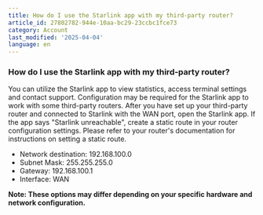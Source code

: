 ```yaml
---
title: How do I use the Starlink app with my third-party router?
article_id: 27802782-944e-10aa-bc29-23ccbc1fce73
category: Account
last_modified: '2025-04-04'
language: en
---
```


### How do I use the Starlink app with my third-party router?
You can utilize the Starlink app to view statistics, access terminal settings and contact support. Configuration may be required for the Starlink app to work with some third-party routers.
After you have set up your third-party router and connected to Starlink with the WAN port, open the Starlink app. If the app says "Starlink unreachable", create a static route in your router configuration settings.
Please refer to your router's documentation for instructions on setting a static route.
  * Network destination: 192.168.100.0
  * Subnet Mask: 255.255.255.0
  * Gateway: 192.168.100.1
  * Interface: WAN


**Note: These options may differ depending on your specific hardware and network configuration.**